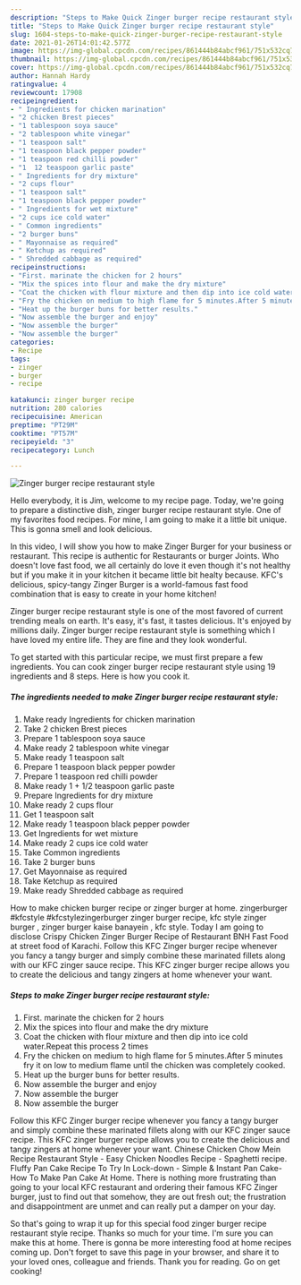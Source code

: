 ```yaml
---
description: "Steps to Make Quick Zinger burger recipe restaurant style"
title: "Steps to Make Quick Zinger burger recipe restaurant style"
slug: 1604-steps-to-make-quick-zinger-burger-recipe-restaurant-style
date: 2021-01-26T14:01:42.577Z
image: https://img-global.cpcdn.com/recipes/861444b84abcf961/751x532cq70/zinger-burger-recipe-restaurant-style-recipe-main-photo.jpg
thumbnail: https://img-global.cpcdn.com/recipes/861444b84abcf961/751x532cq70/zinger-burger-recipe-restaurant-style-recipe-main-photo.jpg
cover: https://img-global.cpcdn.com/recipes/861444b84abcf961/751x532cq70/zinger-burger-recipe-restaurant-style-recipe-main-photo.jpg
author: Hannah Hardy
ratingvalue: 4
reviewcount: 17908
recipeingredient:
- " Ingredients for chicken marination"
- "2 chicken Brest pieces"
- "1 tablespoon soya sauce"
- "2 tablespoon white vinegar"
- "1 teaspoon salt"
- "1 teaspoon black pepper powder"
- "1 teaspoon red chilli powder"
- "1  12 teaspoon garlic paste"
- " Ingredients for dry mixture"
- "2 cups flour"
- "1 teaspoon salt"
- "1 teaspoon black pepper powder"
- " Ingredients for wet mixture"
- "2 cups ice cold water"
- " Common ingredients"
- "2 burger buns"
- " Mayonnaise as required"
- " Ketchup as required"
- " Shredded cabbage as required"
recipeinstructions:
- "First. marinate the chicken for 2 hours"
- "Mix the spices into flour and make the dry mixture"
- "Coat the chicken with flour mixture and then dip into ice cold water.Repeat this process 2 times"
- "Fry the chicken on medium to high flame for 5 minutes.After 5 minutes fry it on low to medium flame until the chicken was completely cooked."
- "Heat up the burger buns for better results."
- "Now assemble the burger and enjoy"
- "Now assemble the burger"
- "Now assemble the burger"
categories:
- Recipe
tags:
- zinger
- burger
- recipe

katakunci: zinger burger recipe 
nutrition: 280 calories
recipecuisine: American
preptime: "PT29M"
cooktime: "PT57M"
recipeyield: "3"
recipecategory: Lunch

---
```



![Zinger burger recipe restaurant style](https://img-global.cpcdn.com/recipes/861444b84abcf961/751x532cq70/zinger-burger-recipe-restaurant-style-recipe-main-photo.jpg)

Hello everybody, it is Jim, welcome to my recipe page. Today, we're going to prepare a distinctive dish, zinger burger recipe restaurant style. One of my favorites food recipes. For mine, I am going to make it a little bit unique. This is gonna smell and look delicious.

In this video, I will show you how to make Zinger Burger for your business or restaurant. This recipe is authentic for Restaurants or burger Joints. Who doesn&#39;t love fast food, we all certainly do love it even though it&#39;s not healthy but if you make it in your kitchen it became little bit healty because. KFC&#39;s delicious, spicy-tangy Zinger Burger is a world-famous fast food combination that is easy to create in your home kitchen!

Zinger burger recipe restaurant style is one of the most favored of current trending meals on earth. It's easy, it's fast, it tastes delicious. It's enjoyed by millions daily. Zinger burger recipe restaurant style is something which I have loved my entire life. They are fine and they look wonderful.


To get started with this particular recipe, we must first prepare a few ingredients. You can cook zinger burger recipe restaurant style using 19 ingredients and 8 steps. Here is how you cook it.

<!--inarticleads1-->

##### The ingredients needed to make Zinger burger recipe restaurant style:

1. Make ready  Ingredients for chicken marination
1. Take 2 chicken Brest pieces
1. Prepare 1 tablespoon soya sauce
1. Make ready 2 tablespoon white vinegar
1. Make ready 1 teaspoon salt
1. Prepare 1 teaspoon black pepper powder
1. Prepare 1 teaspoon red chilli powder
1. Make ready 1 + 1/2 teaspoon garlic paste
1. Prepare  Ingredients for dry mixture
1. Make ready 2 cups flour
1. Get 1 teaspoon salt
1. Make ready 1 teaspoon black pepper powder
1. Get  Ingredients for wet mixture
1. Make ready 2 cups ice cold water
1. Take  Common ingredients
1. Take 2 burger buns
1. Get  Mayonnaise as required
1. Take  Ketchup as required
1. Make ready  Shredded cabbage as required


How to make chicken burger recipe or zinger burger at home. zingerburger #kfcstyle #kfcstylezingerburger zinger burger recipe, kfc style zinger burger , zinger burger kaise banayein , kfc style. Today I am going to disclose Crispy Chicken Zinger Burger Recipe of Restaurant BNH Fast Food at street food of Karachi. Follow this KFC Zinger burger recipe whenever you fancy a tangy burger and simply combine these marinated fillets along with our KFC zinger sauce recipe. This KFC zinger burger recipe allows you to create the delicious and tangy zingers at home whenever your want. 

<!--inarticleads2-->

##### Steps to make Zinger burger recipe restaurant style:

1. First. marinate the chicken for 2 hours
1. Mix the spices into flour and make the dry mixture
1. Coat the chicken with flour mixture and then dip into ice cold water.Repeat this process 2 times
1. Fry the chicken on medium to high flame for 5 minutes.After 5 minutes fry it on low to medium flame until the chicken was completely cooked.
1. Heat up the burger buns for better results.
1. Now assemble the burger and enjoy
1. Now assemble the burger
1. Now assemble the burger


Follow this KFC Zinger burger recipe whenever you fancy a tangy burger and simply combine these marinated fillets along with our KFC zinger sauce recipe. This KFC zinger burger recipe allows you to create the delicious and tangy zingers at home whenever your want. Chinese Chicken Chow Mein Recipe Restaurant Style - Easy Chicken Noodles Recipe - Spaghetti recipe. Fluffy Pan Cake Recipe To Try In Lock-down - Simple &amp; Instant Pan Cake-How To Make Pan Cake At Home. There is nothing more frustrating than going to your local KFC restaurant and ordering their famous KFC Zinger burger, just to find out that somehow, they are out fresh out; the frustration and disappointment are unmet and can really put a damper on your day. 

So that's going to wrap it up for this special food zinger burger recipe restaurant style recipe. Thanks so much for your time. I'm sure you can make this at home. There is gonna be more interesting food at home recipes coming up. Don't forget to save this page in your browser, and share it to your loved ones, colleague and friends. Thank you for reading. Go on get cooking!
